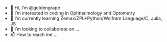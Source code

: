 - 👋 Hi, I’m @goldengrape
- 👀 I’m interested in coding in Ophthalmology and Optometry
- 🌱 I’m currently learning Zemax/ZPL+Python/Wolfram Language/C, Julia, JS
- 💞️ I’m looking to collaborate on ...
- 📫 How to reach me ...

<!---
goldengrape/goldengrape is a ✨ special ✨ repository because its `README.md` (this file) appears on your GitHub profile.
You can click the Preview link to take a look at your changes.
--->
